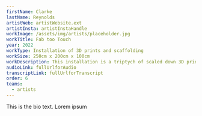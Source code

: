 ```yaml
---
firstName: Clarke
lastName: Reynolds
artistWeb: artistWebsite.ext
artistInsta: artistInstaHandle
workImage: /assets/img/artists/placeholder.jpg
workTitle: Fab too Touch
year: 2022
workType: Installation of 3D prints and scaffolding
workSize: 250cm x 200cm x 100cm
workDescription: This installation is a triptych of scaled down 3D printed figures of the artist moving through a delineated space. Using the accuracy of digital technology, this piece grants access for the first time for the blind artist to his own body. The figures are framed with layers of scaffolding that are a parody of gallery casements. Through granting every visitor, sight disabled or otherwise, access to the touchable figures, it offers something close to equality of experience.
audioLink: fullUrlforAudio
transcriptLink: fullUrlforTranscript
order: 6
teams:
  - artists
---
```


This is the bio text.
Lorem ipsum
